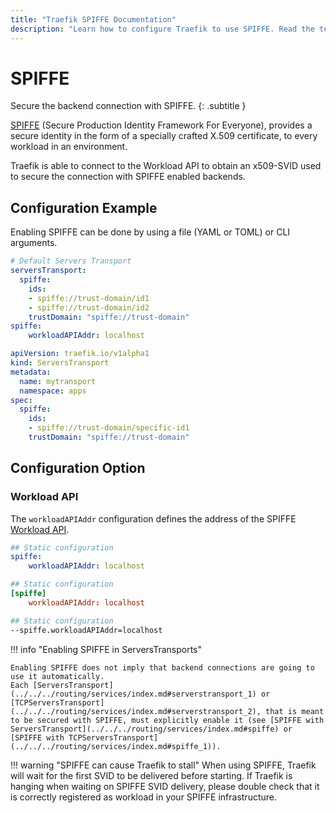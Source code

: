 ```yaml
---
title: "Traefik SPIFFE Documentation"
description: "Learn how to configure Traefik to use SPIFFE. Read the technical documentation."
---
```


# SPIFFE

Secure the backend connection with SPIFFE.
{: .subtitle }

[SPIFFE](https://spiffe.io/docs/latest/spiffe-about/overview/) (Secure Production Identity Framework For Everyone), 
provides a secure identity in the form of a specially crafted X.509 certificate, 
to every workload in an environment.

Traefik is able to connect to the Workload API to obtain an x509-SVID used to secure the connection with SPIFFE enabled backends.

## Configuration Example

Enabling SPIFFE can be done by using a file (YAML or TOML) or CLI arguments.

```yaml tab="File (YAML)"
# Default Servers Transport
serversTransport:
  spiffe:
    ids:
    - spiffe://trust-domain/id1
    - spiffe://trust-domain/id2
    trustDomain: "spiffe://trust-domain"
spiffe:
    workloadAPIAddr: localhost
```

```yaml tab="Override the default Servers Transport"
apiVersion: traefik.io/v1alpha1
kind: ServersTransport
metadata:
  name: mytransport
  namespace: apps
spec:
  spiffe:
    ids:
    - spiffe://trust-domain/specific-id1
    trustDomain: "spiffe://trust-domain"
```

## Configuration Option

### Workload API

The `workloadAPIAddr` configuration defines the address of the SPIFFE [Workload API](https://spiffe.io/docs/latest/spiffe-about/spiffe-concepts/#spiffe-workload-api).

```yaml tab="File (YAML)"
## Static configuration
spiffe:
    workloadAPIAddr: localhost
```

```toml tab="File (TOML)"
## Static configuration
[spiffe]
    workloadAPIAddr: localhost
```

```bash tab="CLI"
## Static configuration
--spiffe.workloadAPIAddr=localhost
```

!!! info "Enabling SPIFFE in ServersTransports"

    Enabling SPIFFE does not imply that backend connections are going to use it automatically.
    Each [ServersTransport](../../../routing/services/index.md#serverstransport_1) or [TCPServersTransport](../../../routing/services/index.md#serverstransport_2), that is meant to be secured with SPIFFE, must explicitly enable it (see [SPIFFE with ServersTransport](../../../routing/services/index.md#spiffe) or [SPIFFE with TCPServersTransport](../../../routing/services/index.md#spiffe_1)).

!!! warning "SPIFFE can cause Traefik to stall"
    When using SPIFFE,
    Traefik will wait for the first SVID to be delivered before starting.
    If Traefik is hanging when waiting on SPIFFE SVID delivery,
    please double check that it is correctly registered as workload in your SPIFFE infrastructure.
